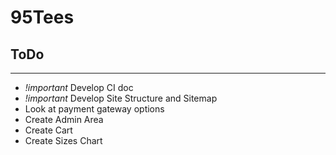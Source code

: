 # 95Tees

## ToDo
---

- _!important_ Develop CI doc
- _!important_ Develop Site Structure and Sitemap
- Look at payment gateway options
- Create Admin Area
- Create Cart
- Create Sizes Chart
